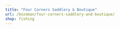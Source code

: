 ```yaml
---
title: "Four Corners Saddlery & Boutique"
url: /bozeman/four-corners-saddlery-and-boutique/
shop: fishing
---
```

